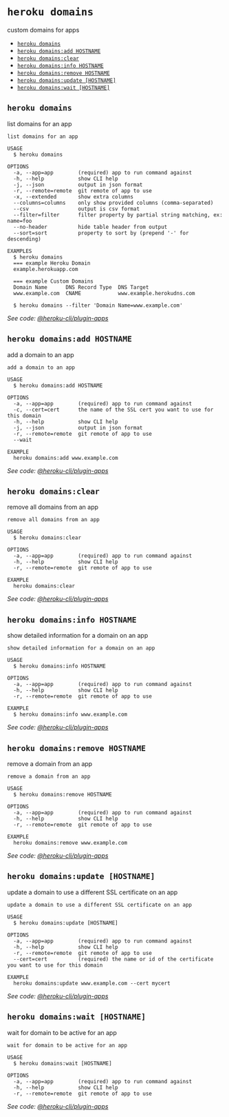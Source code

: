 `heroku domains`
================

custom domains for apps

* [`heroku domains`](#heroku-domains)
* [`heroku domains:add HOSTNAME`](#heroku-domainsadd-hostname)
* [`heroku domains:clear`](#heroku-domainsclear)
* [`heroku domains:info HOSTNAME`](#heroku-domainsinfo-hostname)
* [`heroku domains:remove HOSTNAME`](#heroku-domainsremove-hostname)
* [`heroku domains:update [HOSTNAME]`](#heroku-domainsupdate-hostname)
* [`heroku domains:wait [HOSTNAME]`](#heroku-domainswait-hostname)

## `heroku domains`

list domains for an app

```
list domains for an app

USAGE
  $ heroku domains

OPTIONS
  -a, --app=app        (required) app to run command against
  -h, --help           show CLI help
  -j, --json           output in json format
  -r, --remote=remote  git remote of app to use
  -x, --extended       show extra columns
  --columns=columns    only show provided columns (comma-separated)
  --csv                output is csv format
  --filter=filter      filter property by partial string matching, ex: name=foo
  --no-header          hide table header from output
  --sort=sort          property to sort by (prepend '-' for descending)

EXAMPLES
  $ heroku domains
  === example Heroku Domain
  example.herokuapp.com

  === example Custom Domains
  Domain Name      DNS Record Type  DNS Target
  www.example.com  CNAME            www.example.herokudns.com

  $ heroku domains --filter 'Domain Name=www.example.com'
```

_See code: [@heroku-cli/plugin-apps](https://github.com/heroku/heroku-cli-plugin-apps/blob/v7.54.0/src/commands/domains/index.ts)_

## `heroku domains:add HOSTNAME`

add a domain to an app

```
add a domain to an app

USAGE
  $ heroku domains:add HOSTNAME

OPTIONS
  -a, --app=app        (required) app to run command against
  -c, --cert=cert      the name of the SSL cert you want to use for this domain
  -h, --help           show CLI help
  -j, --json           output in json format
  -r, --remote=remote  git remote of app to use
  --wait

EXAMPLE
  heroku domains:add www.example.com
```

_See code: [@heroku-cli/plugin-apps](https://github.com/heroku/heroku-cli-plugin-apps/blob/v7.54.0/src/commands/domains/add.ts)_

## `heroku domains:clear`

remove all domains from an app

```
remove all domains from an app

USAGE
  $ heroku domains:clear

OPTIONS
  -a, --app=app        (required) app to run command against
  -h, --help           show CLI help
  -r, --remote=remote  git remote of app to use

EXAMPLE
  heroku domains:clear
```

_See code: [@heroku-cli/plugin-apps](https://github.com/heroku/heroku-cli-plugin-apps/blob/v7.54.0/src/commands/domains/clear.ts)_

## `heroku domains:info HOSTNAME`

show detailed information for a domain on an app

```
show detailed information for a domain on an app

USAGE
  $ heroku domains:info HOSTNAME

OPTIONS
  -a, --app=app        (required) app to run command against
  -h, --help           show CLI help
  -r, --remote=remote  git remote of app to use

EXAMPLE
  $ heroku domains:info www.example.com
```

_See code: [@heroku-cli/plugin-apps](https://github.com/heroku/heroku-cli-plugin-apps/blob/v7.54.0/src/commands/domains/info.ts)_

## `heroku domains:remove HOSTNAME`

remove a domain from an app

```
remove a domain from an app

USAGE
  $ heroku domains:remove HOSTNAME

OPTIONS
  -a, --app=app        (required) app to run command against
  -h, --help           show CLI help
  -r, --remote=remote  git remote of app to use

EXAMPLE
  heroku domains:remove www.example.com
```

_See code: [@heroku-cli/plugin-apps](https://github.com/heroku/heroku-cli-plugin-apps/blob/v7.54.0/src/commands/domains/remove.ts)_

## `heroku domains:update [HOSTNAME]`

update a domain to use a different SSL certificate on an app

```
update a domain to use a different SSL certificate on an app

USAGE
  $ heroku domains:update [HOSTNAME]

OPTIONS
  -a, --app=app        (required) app to run command against
  -h, --help           show CLI help
  -r, --remote=remote  git remote of app to use
  --cert=cert          (required) the name or id of the certificate you want to use for this domain

EXAMPLE
  heroku domains:update www.example.com --cert mycert
```

_See code: [@heroku-cli/plugin-apps](https://github.com/heroku/heroku-cli-plugin-apps/blob/v7.54.0/src/commands/domains/update.ts)_

## `heroku domains:wait [HOSTNAME]`

wait for domain to be active for an app

```
wait for domain to be active for an app

USAGE
  $ heroku domains:wait [HOSTNAME]

OPTIONS
  -a, --app=app        (required) app to run command against
  -h, --help           show CLI help
  -r, --remote=remote  git remote of app to use
```

_See code: [@heroku-cli/plugin-apps](https://github.com/heroku/heroku-cli-plugin-apps/blob/v7.54.0/src/commands/domains/wait.ts)_
